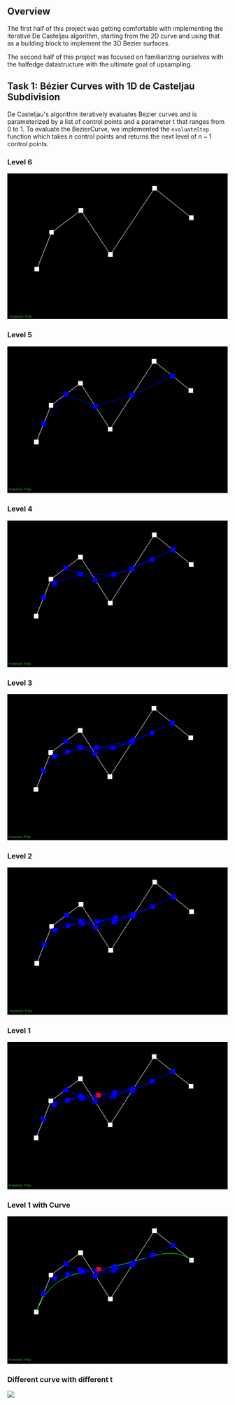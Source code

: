 ## Overview 

The first half of this project was getting comfortable with implementing the iterative De Casteljau algorithm, starting from the 2D curve and using that as a building block to implement the 3D Bezier surfaces. 

The second half of this project was focused on familiarizing ourselves with the halfedge datastructure with the ultimate goal of upsampling. 

## Task 1: Bézier Curves with 1D de Casteljau Subdivision

De Casteljau's algorithm iteratively evaluates Bezier curves and is parameterized
by a list of control points and a parameter t that ranges from 0 to 1. To evaluate
the BezierCurve, we implemented the `evaluateStep` function which takes $n$ control
points and returns the next level of $n-1$ control points. 

### Level 6

![Level 6](assets/img/184_p2_task1_l6.png)

### Level 5

![Level 5](assets/img/184_p2_task1_l5.png)

### Level 4

![Level 4](assets/img/184_p2_task1_l4.png)

### Level 3

![Level 3](assets/img/184_p2_task1_l3.png)

### Level 2

![Level 2](assets/img/184_p2_task1_l2.png)

### Level 1

![Level 1](assets/img/184_p2_task1_l1.png)

### Level 1 with Curve

![Level 1 with curve](assets/img/184_p2_task1_l1curve.png)

### Different curve with different t

![](assets/img/184_p2_task1_varyt2.png)

